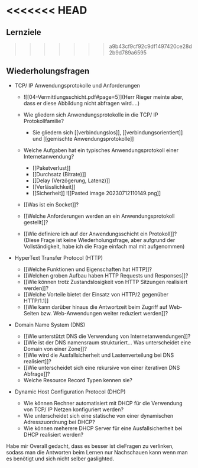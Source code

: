 <<<<<<< HEAD
=======
## Lernziele
>>>>>>> a9b43cf9cf92c9df1497420ce28d2b9d789a6595

## Wiederholungsfragen

- TCP/ IP Anwendungsprotokolle und Anforderungen
	- ![[04-Vermittlungsschicht.pdf#page=5]](Herr Rieger meinte aber, dass er diese Abbildung nicht abfragen wird....)
	
	- Wie gliedern sich Anwendungsprotokolle in die TCP/ IP Protokollfamilie?
		- Sie gliedern sich [[verbindungslos]], [[verbindungsorientiert]] und [[gemischte Anwendungsprotokolle]]
	
	- Welche Aufgaben hat ein typisches Anwendungsprotokoll einer Internetanwendung?
		- [[Paketverlust]]
		- [[Durchsatz (Bitrate)]]
		- [[Delay (Verzögerung, Latenz)]]
		- [[Verlässlichkeit]]
		- [[Sicherheit]]
 ![[Pasted image 20230712110149.png]]
	
	-  [[Was ist ein Socket]]?
	- [[Welche Anforderungen werden an ein Anwendungsprotokoll gestellt]]?
	- [[Wie definiere ich auf der Anwendungsschicht ein Protokoll]]? (Diese Frage ist keine Wiederholungsfrage, aber aufgrund der Vollständigkeit, habe ich die Frage einfach mal mit aufgenommen)

- HyperText Transfer Protocol (HTTP)
	- [[Welche Funktionen und Eigenschaften hat HTTP]]?
	- [[Welchen groben Aufbau haben HTTP Requests und Responses]]?
	- [[Wie können trotz Zustandslosigkeit von HTTP Sitzungen realisiert werden]]?
	- [[Welche Vorteile bietet der Einsatz von HTTP/2 gegenüber HTTP/1.1]]
	- [[Wie kann darüber hinaus die Antwortzeit beim Zugriff auf Web-Seiten bzw. Web-Anwendungen weiter reduziert werden]]?
- Domain Name System (DNS)
	- [[Wie unterstützt DNS die Verwendung von Internetanwendungen]]?
	- [[Wie ist der DNS namensraum strukturiert... Was unterscheidet eine Domain von einer Zone]]?
	- [[Wie wird die Ausfallsicherheit und Lastenverteilung bei DNS realisiert]]?
	- [[Wie unterscheidet sich eine rekursive von einer iterativen DNS Abfrage]]?
	- Welche Resource Record Typen kennen sie?
- Dynamic Host Configuration  Protocol (DHCP)
	- Wie können Rechner automatisiert mit DHCP für die Verwendung von TCP/ IP Netzen konfiguriert werden?
	- Wie unterscheidet sich eine statische von einer dynamischen Adresszuordnung bei DHCP?
	- Wie können meherere DHCP Server für eine Ausfallsicherheit bei DHCP realisiert werden?

Habe mir Overall gedacht, dass es besser ist dieFragen zu verlinken, sodass man die Antworten beim Lernen nur Nachschauen kann wenn man es benötigt und sich nicht selber gaslighted.
